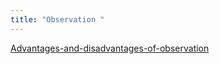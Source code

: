 ```yaml
---
title: "Observation "
---  
```

[Advantages-and-disadvantages-of-observation](Others/Advantages-and-disadvantages-of-observation.md)